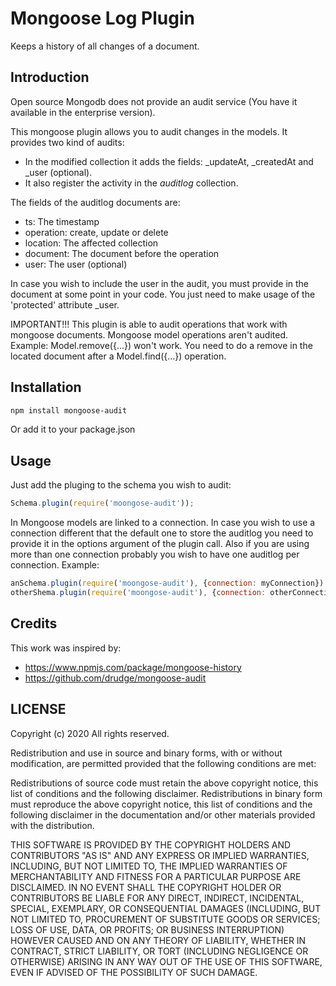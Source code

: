 # Mongoose Log Plugin

Keeps a history of all changes of a document.

## Introduction

Open source Mongodb does not provide an audit service (You have it available in the enterprise version).

This mongoose plugin allows you to audit changes in the models. It provides two kind of audits:

* In the modified collection it adds the fields: _updateAt, _createdAt and _user (optional).
* It also register the activity in the  *auditlog* collection.

The fields of the auditlog documents are:

* ts: The timestamp
* operation: create, update or delete
* location: The affected collection
* document: The document before the operation
* user: The user (optional)

In case you wish to include the user in the audit, you must provide in the document at some point in your code.
You just need to make usage of the 'protected' attribute _user.

IMPORTANT!!! This plugin is able to audit operations that work with mongoose documents. Mongoose model operations aren't audited.
Example: Model.remove({...}) won't work. You need to do a remove in the located document after a Model.find({...}) operation.

## Installation

```bash
npm install mongoose-audit
```

Or add it to your package.json

## Usage

Just add the pluging to the schema you wish to audit:

```javascript
Schema.plugin(require('moongose-audit'));
```

In Mongoose models are linked to a connection. In case you wish to use a connection different that the default one to
store the auditlog you need to provide it in the options argument of the plugin call.
Also if you are using more than one connection probably you wish to have one auditlog per connection. Example:

```javascript
anSchema.plugin(require('moongose-audit'), {connection: myConnection})
otherShema.plugin(require('moongose-audit'), {connection: otherConnection})
```


## Credits

This work was inspired by:

* https://www.npmjs.com/package/mongoose-history
* https://github.com/drudge/mongoose-audit


## LICENSE

Copyright (c) 2020
All rights reserved.

Redistribution and use in source and binary forms, with or without modification, are permitted provided that the following conditions are met:

Redistributions of source code must retain the above copyright notice, this list of conditions and the following disclaimer.
Redistributions in binary form must reproduce the above copyright notice, this list of conditions and the following disclaimer in the documentation and/or other materials provided with the distribution.

THIS SOFTWARE IS PROVIDED BY THE COPYRIGHT HOLDERS AND CONTRIBUTORS "AS IS" AND ANY EXPRESS OR IMPLIED WARRANTIES, INCLUDING, BUT NOT LIMITED TO, THE IMPLIED WARRANTIES OF MERCHANTABILITY AND FITNESS FOR A PARTICULAR PURPOSE ARE DISCLAIMED. IN NO EVENT SHALL THE COPYRIGHT HOLDER OR CONTRIBUTORS BE LIABLE FOR ANY DIRECT, INDIRECT, INCIDENTAL, SPECIAL, EXEMPLARY, OR CONSEQUENTIAL DAMAGES (INCLUDING, BUT NOT LIMITED TO, PROCUREMENT OF SUBSTITUTE GOODS OR SERVICES; LOSS OF USE, DATA, OR PROFITS; OR BUSINESS INTERRUPTION) HOWEVER CAUSED AND ON ANY THEORY OF LIABILITY, WHETHER IN CONTRACT, STRICT LIABILITY, OR TORT (INCLUDING NEGLIGENCE OR OTHERWISE) ARISING IN ANY WAY OUT OF THE USE OF THIS SOFTWARE, EVEN IF ADVISED OF THE POSSIBILITY OF SUCH DAMAGE.

